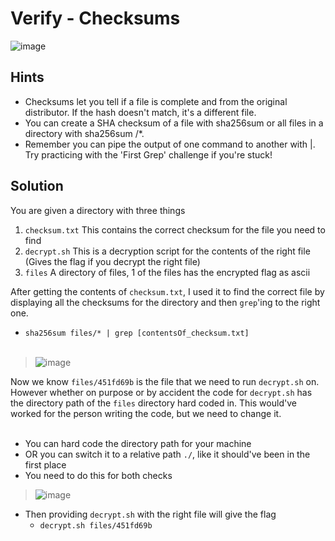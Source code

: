 # Verify - Checksums
![image](https://github.com/JosephB10/CTF-Writeups/assets/105746932/22c93298-d833-4ac0-ba70-3d4d899df07f)
## Hints
- Checksums let you tell if a file is complete and from the original distributor. If the hash doesn't match, it's a different file.
- You can create a SHA checksum of a file with sha256sum <file> or all files in a directory with sha256sum <directory>/*.
- Remember you can pipe the output of one command to another with |. Try practicing with the 'First Grep' challenge if you're stuck!
## Solution
You are given a directory with three things
1. `checksum.txt` This contains the correct checksum for the file you need to find
2. `decrypt.sh` This is a decryption script for the contents of the right file (Gives the flag if you decrypt the right file)
3. `files` A directory of files, 1 of the files has the encrypted flag as ascii

After getting the contents of `checksum.txt`, I used it to find the correct file by displaying all the checksums for the directory and then `grep`'ing to the right one.
- `sha256sum files/* | grep [contentsOf_checksum.txt]`
<br><br>
> ![image](https://github.com/JosephB10/CTF-Writeups/assets/105746932/8b9c4625-dbd8-4d75-ab6f-bf832d62fdea)

Now we know `files/451fd69b` is the file that we need to run `decrypt.sh` on.
However whether on purpose or by accident the code for `decrypt.sh` has the directory path of the `files` directory hard coded in. This would've worked for the person writing the code, but we need to change it.
<br><br>
- You can hard code the directory path for your machine
- OR you can switch it to a relative path `./`, like it should've been in the first place
- You need to do this for both checks  
> ![image](https://github.com/JosephB10/CTF-Writeups/assets/105746932/d3243f43-0b33-4667-8c56-113903fa2fe2)  
- Then providing `decrypt.sh` with the right file will give the flag
  - `decrypt.sh files/451fd69b`



